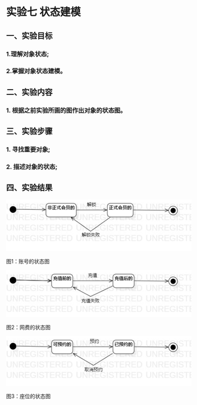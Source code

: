 # 实验七 状态建模

## 一、实验目标

### 1.理解对象状态;
### 2.掌握对象状态建模。

## 二、实验内容

### 1. 根据之前实验所画的图作出对象的状态图。


## 三、实验步骤

### 1. 寻找重要对象;
### 2. 描述对象的状态;

## 四、实验结果

![账号的状态图](./Lab7_StatechartDiagram1.jpg)

图1：账号的状态图

![网费的状态图](./Lab7_StatechartDiagram2.jpg)

图2：网费的状态图

![座位的状态图](./Lab7_StatechartDiagram3.jpg)

图3：座位的状态图




